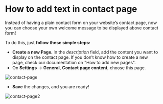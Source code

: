 # How to add text in contact page

Instead of having a plain contact form on your website’s contact page, now you can choose your own welcome message to be displayed above contact form!

To do this, just  **follow these simple steps:**

-   **Create a new Page**. In the  _description_  field, add the content you want to display on the contact page. If you don’t know how to create a new page, check our documentation on "How to add new pages".
-   On  **Settings**  ->  **General**,  **Contact page content**, choose this page.

![contact-page](https://user-images.githubusercontent.com/55290441/80504885-48e2e200-897c-11ea-8d37-e04c4009b6fb.png)
- **Save** the changes, and you are ready!

![contact-page2](https://user-images.githubusercontent.com/55290441/80504895-4bddd280-897c-11ea-913f-e74137046803.png)


